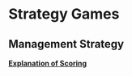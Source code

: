 # Strategy Games

## Management Strategy

[**Explanation of Scoring**](https://aureliussr.github.io/aurelius-reviews/rubric)


